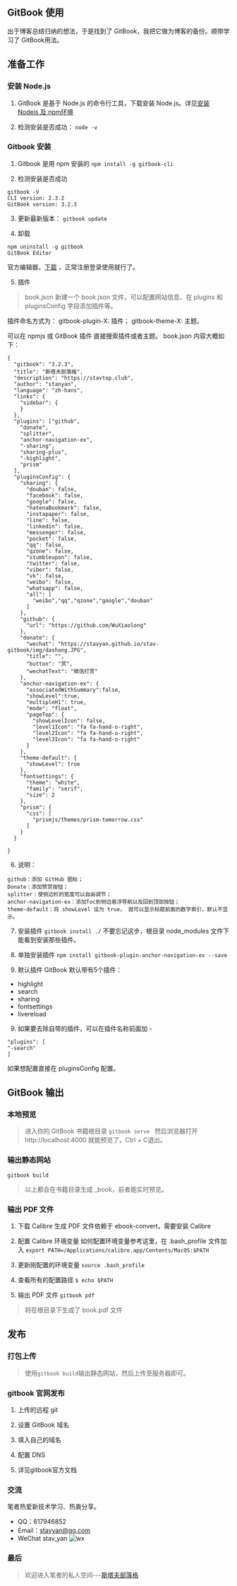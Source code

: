 ## GitBook 使用

出于博客总结归纳的想法，于是找到了 GitBook，我把它做为博客的备份。顺带学习了 GitBook用法。


## 准备工作

### 安装 Node.js

1.  GitBook 是基于 Node.js 的命令行工具，下载安装 Node.js。详见[安装Nodejs 及 npm环境](https://stavtop.club/blog/NodeJS/installing-nodejs-and-npm-environment)

2. 检测安装是否成功：
`node -v`

### Gitbook 安装

1. Gitbook 是用 npm 安装的
`npm install -g gitbook-cli`

2. 检测安装是否成功
```
gitbook -V
CLI version: 2.3.2
GitBook version: 3.2.3
```

3. 更新最新版本：
`gitbook update`

4. 卸载
```
npm uninstall -g gitbook
GitBook Editor
```
官方编辑器，[下载](https://www.gitbook.com/editor) ，正常注册登录使用就行了。

5. 插件
> book.json
新建一个 book.json 文件，可以配置网站信息、在 plugins 和 pluginsConfig 字段添加插件等。

插件命名方式为：
gitbook-plugin-X: 插件；
gitbook-theme-X: 主题。

可以在 npmjs 或 GitBook 插件 直接搜索插件或者主题。
book.json 内容大概如下：

```
{
  "gitbook": "3.2.3",
  "title": "斯塔夫部落格",
  "description": "https://stavtop.club",
  "author": "stanyan",
  "language": "zh-hans",
  "links": {
    "sidebar": {
    }
  },
  "plugins": ["github",
    "donate",
    "splitter",
    "anchor-navigation-ex",
    "-sharing",
    "sharing-plus",
    "-highlight",
    "prism"
  ],
  "pluginsConfig": {
    "sharing": {
      "douban": false,
      "facebook": false,
      "google": false,
      "hatenaBookmark": false,
      "instapaper": false,
      "line": false,
      "linkedin": false,
      "messenger": false,
      "pocket": false,
      "qq": false,
      "qzone": false,
      "stumbleupon": false,
      "twitter": false,
      "viber": false,
      "vk": false,
      "weibo": false,
      "whatsapp": false,
      "all": [
        "weibo","qq","qzone","google","douban"
      ]
    },
    "github": {
      "url": "https://github.com/WuXiaolong"
    },
    "donate": {
      "wechat": "https://stavyan.github.io/stav-gitbook/img/dashang.JPG",
      "title": "",
      "button": "赏",
      "wechatText": "微信打赏"
    },
    "anchor-navigation-ex": {
      "associatedWithSummary":false,
      "showLevel":true,
      "multipleH1": true,
      "mode": "float",
      "pageTop": {
        "showLevelIcon": false,
        "level1Icon": "fa fa-hand-o-right",
        "level2Icon": "fa fa-hand-o-right",
        "level3Icon": "fa fa-hand-o-right"
      }
    },
    "theme-default": {
      "showLevel": true
    },
    "fontsettings": {
      "theme": "white",
      "family": "serif",
      "size": 2
    },
    "prism": {
      "css": [
        "prismjs/themes/prism-tomorrow.css"
      ]
    }
  }

}
```
6. 说明：
```
github：添加 GitHub 图标；
Donate：添加赞赏按钮；
splitter：使侧边栏的宽度可以自由调节；
anchor-navigation-ex：添加Toc到侧边悬浮导航以及回到顶部按钮；
theme-default：将 showLevel 设为 true， 就可以显示标题前面的数字索引，默认不显示。
```
7. 安装插件
`gitbook install ./`
不要忘记这步，根目录 node_modules 文件下能看到安装那些插件。

8. 单独安装插件
`npm install gitbook-plugin-anchor-navigation-ex --save`

9. 默认插件
GitBook 默认带有5个插件：
- highlight
- search
- sharing
- fontsettings
- livereload
9. 如果要去除自带的插件，可以在插件名称前面加 -
```
"plugins": [
"-search"
]
```
如果想配置直接在 pluginsConfig 配置。

## GitBook 输出
### 本地预览
> 进入你的 GitBook 书籍根目录
`gitbook serve `
然后浏览器打开 http://localhost:4000 就能预览了，Ctrl + C退出。

### 输出静态网站
`gitbook build`
> 以上都会在书籍目录生成 _book，前者能实时预览。

### 输出 PDF 文件
1. 下载 Calibre
生成 PDF 文件依赖于 ebook-convert，需要安装 Calibre

2. 配置 Calibre 环境变量
如何配置环境变量参考这里，在 .bash_profile 文件加入
`export PATH=/Applications/calibre.app/Contents/MacOS:$PATH`

3. 更新刚配置的环境变量
`source .bash_profile`

4. 查看所有的配置路径
`$ echo $PATH`

5. 输出 PDF 文件
`gitbook pdf`
> 将在根目录下生成了 book.pdf 文件

## 发布

### 打包上传
> 使用`gitbook build`输出静态网站，然后上传至服务器即可。

### gitbook 官网发布
1. 上传的远程 git

2. 设置 GitBook 域名

3. 填入自己的域名

4. 配置 DNS

5. 详见gitbook官方文档 

### 交流

笔者热爱新技术学习、热衷分享。

- QQ：617946852
- Email：stavyan@qq.com
- WeChat stav_yan
![wx](https://stavyan.github.io/stav-gitbook/img/wx.JPG)


### 最后
> 欢迎进入笔者的私人空间---[斯塔夫部落格](https://stavtop.club)
